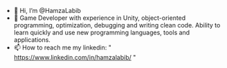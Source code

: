 - 👋 Hi, I’m @HamzaLabib
- 👀 Game Developer with experience in Unity, object-oriented programming, 
optimization, debugging and writing clean code. Ability to learn quickly and use 
new programming languages, tools and applications.
- 📫 How to reach me my linkedin: " https://www.linkedin.com/in/hamzalabib/ "

<!---
HamzaLabib/HamzaLabib is a ✨ special ✨ repository because its `README.md` (this file) appears on your GitHub profile.
You can click the Preview link to take a look at your changes.
--->
